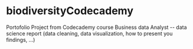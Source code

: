 # biodiversityCodecademy
Portofolio Project from Codecademy course Business data Analyst -- data science report (data cleaning, data visualization, how to present you findings, ...)
